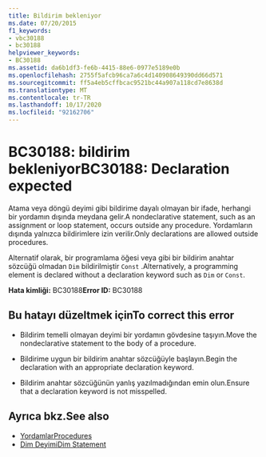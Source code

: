 ```yaml
---
title: Bildirim bekleniyor
ms.date: 07/20/2015
f1_keywords:
- vbc30188
- bc30188
helpviewer_keywords:
- BC30188
ms.assetid: da6b1df3-fe6b-4415-88e6-0977e5189e0b
ms.openlocfilehash: 2755f5afcb96ca7a6c4d140908649390dd66d571
ms.sourcegitcommit: ff5a4eb5cffbcac9521bc44a907a118cd7e8638d
ms.translationtype: MT
ms.contentlocale: tr-TR
ms.lasthandoff: 10/17/2020
ms.locfileid: "92162706"
---
```

# <a name="bc30188-declaration-expected"></a><span data-ttu-id="ec3f0-102">BC30188: bildirim bekleniyor</span><span class="sxs-lookup"><span data-stu-id="ec3f0-102">BC30188: Declaration expected</span></span>

<span data-ttu-id="ec3f0-103">Atama veya döngü deyimi gibi bildirime dayalı olmayan bir ifade, herhangi bir yordamın dışında meydana gelir.</span><span class="sxs-lookup"><span data-stu-id="ec3f0-103">A nondeclarative statement, such as an assignment or loop statement, occurs outside any procedure.</span></span> <span data-ttu-id="ec3f0-104">Yordamların dışında yalnızca bildirimlere izin verilir.</span><span class="sxs-lookup"><span data-stu-id="ec3f0-104">Only declarations are allowed outside procedures.</span></span>

 <span data-ttu-id="ec3f0-105">Alternatif olarak, bir programlama öğesi veya gibi bir bildirim anahtar sözcüğü olmadan `Dim` bildirilmiştir `Const` .</span><span class="sxs-lookup"><span data-stu-id="ec3f0-105">Alternatively, a programming element is declared without a declaration keyword such as `Dim` or `Const`.</span></span>

 <span data-ttu-id="ec3f0-106">**Hata kimliği:** BC30188</span><span class="sxs-lookup"><span data-stu-id="ec3f0-106">**Error ID:** BC30188</span></span>

## <a name="to-correct-this-error"></a><span data-ttu-id="ec3f0-107">Bu hatayı düzeltmek için</span><span class="sxs-lookup"><span data-stu-id="ec3f0-107">To correct this error</span></span>

- <span data-ttu-id="ec3f0-108">Bildirim temelli olmayan deyimi bir yordamın gövdesine taşıyın.</span><span class="sxs-lookup"><span data-stu-id="ec3f0-108">Move the nondeclarative statement to the body of a procedure.</span></span>

- <span data-ttu-id="ec3f0-109">Bildirime uygun bir bildirim anahtar sözcüğüyle başlayın.</span><span class="sxs-lookup"><span data-stu-id="ec3f0-109">Begin the declaration with an appropriate declaration keyword.</span></span>

- <span data-ttu-id="ec3f0-110">Bildirim anahtar sözcüğünün yanlış yazılmadığından emin olun.</span><span class="sxs-lookup"><span data-stu-id="ec3f0-110">Ensure that a declaration keyword is not misspelled.</span></span>

## <a name="see-also"></a><span data-ttu-id="ec3f0-111">Ayrıca bkz.</span><span class="sxs-lookup"><span data-stu-id="ec3f0-111">See also</span></span>

- [<span data-ttu-id="ec3f0-112">Yordamlar</span><span class="sxs-lookup"><span data-stu-id="ec3f0-112">Procedures</span></span>](../../programming-guide/language-features/procedures/index.md)
- [<span data-ttu-id="ec3f0-113">Dim Deyimi</span><span class="sxs-lookup"><span data-stu-id="ec3f0-113">Dim Statement</span></span>](../statements/dim-statement.md)

